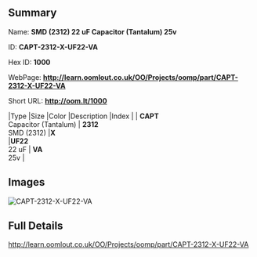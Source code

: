

## Summary
 
Name: __SMD (2312) 22 uF Capacitor (Tantalum) 25v__

ID: __CAPT-2312-X-UF22-VA__

Hex ID: __1000__

WebPage: __http://learn.oomlout.co.uk/OO/Projects/oomp/part/CAPT-2312-X-UF22-VA__

Short URL: __http://oom.lt/1000__


|Type   |Size   |Color   |Description   |Index   |
| __CAPT__ <br>Capacitor (Tantalum)  | __2312__<br>SMD (2312)   |__X__<br>    |__UF22__<br>22 uF    | __VA__<br> 25v |


## Images
![CAPT-2312-X-UF22-VA](http://oomlout.com/oomp-gen/parts/CAPT-2312-X-UF22-VA/CAPT-2312-X-UF22-VA_420.jpg)

## Full Details

 http://learn.oomlout.co.uk/OO/Projects/oomp/part/CAPT-2312-X-UF22-VA

